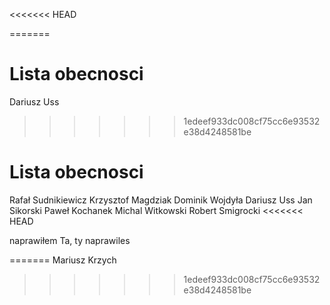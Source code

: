 <<<<<<< HEAD

=======
# Lista obecnosci
Dariusz Uss
>>>>>>> 1edeef933dc008cf75cc6e93532e38d4248581be

# Lista obecnosci


Rafał Sudnikiewicz
Krzysztof Magdziak
Dominik Wojdyła
Dariusz Uss
Jan Sikorski
Paweł Kochanek
Michal Witkowski
Robert Smigrocki
<<<<<<< HEAD


naprawiłem
Ta, ty naprawiles

=======
Mariusz Krzych
>>>>>>> 1edeef933dc008cf75cc6e93532e38d4248581be
